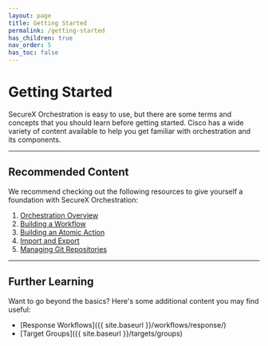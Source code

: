 ```yaml
---
layout: page
title: Getting Started
permalink: /getting-started
has_children: true
nav_order: 5
has_toc: false
---
```


# Getting Started
SecureX Orchestration is easy to use, but there are some terms and concepts that you should learn before getting started. Cisco has a wide variety of content available to help you get familiar with orchestration and its components.

---

## Recommended Content
We recommend checking out the following resources to give yourself a foundation with SecureX Orchestration:

1. [Orchestration Overview](https://www.youtube.com/watch?v=Vmn2KpS1H7I&list=PLPFIie48Myg2tu2gHbgm-moYg8LDaXsSo&index=1) <i class="fa fa-video ml-1"></i>
1. [Building a Workflow](https://www.youtube.com/watch?v=gs-XWrCXQbE&list=PLPFIie48Myg2tu2gHbgm-moYg8LDaXsSo&index=2) <i class="fa fa-video ml-1"></i>
1. [Building an Atomic Action](https://www.youtube.com/watch?v=sNN6SLgeNpQ&list=PLPFIie48Myg2tu2gHbgm-moYg8LDaXsSo&index=3) <i class="fa fa-video ml-1"></i>
1. [Import and Export](https://www.youtube.com/watch?v=qmJk994qLOg&list=PLPFIie48Myg2tu2gHbgm-moYg8LDaXsSo&index=5) <i class="fa fa-video ml-1"></i>
1. [Managing Git Repositories](https://www.youtube.com/watch?v=qVZHXcxYj9k&list=PLPFIie48Myg2tu2gHbgm-moYg8LDaXsSo&index=6) <i class="fa fa-video ml-1"></i>

---

## Further Learning
Want to go beyond the basics? Here's some additional content you may find useful:

* [Response Workflows]({{ site.baseurl }}/workflows/response/)
* [Target Groups]({{ site.baseurl }}/targets/groups)
